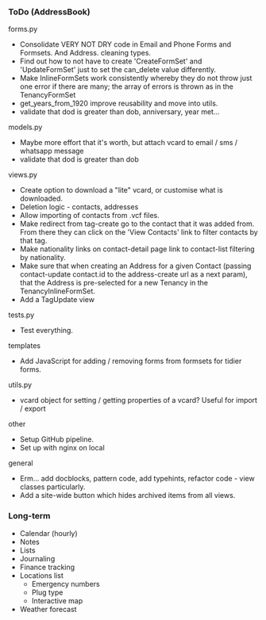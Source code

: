 ### ToDo (AddressBook)

forms.py
- Consolidate VERY NOT DRY code in Email and Phone Forms and Formsets. And Address. cleaning types.
- Find out how to not have to create 'CreateFormSet' and 'UpdateFormSet' just to set the can_delete value differently.
- Make InlineFormSets work consistently whereby they do not throw just one error if there are many; the array of errors is thrown as in the TenancyFormSet
- get_years_from_1920 improve reusability and move into utils.
- validate that dod is greater than dob, anniversary, year met...

models.py
- Maybe more effort that it's worth, but attach vcard to email / sms / whatsapp message
- validate that dod is greater than dob

views.py
- Create option to download a "lite" vcard, or customise what is downloaded.
- Deletion logic - contacts, addresses
- Allow importing of contacts from .vcf files.
- Make redirect from tag-create go to the contact that it was added from. From there they can click on the 'View Contacts' link to filter contacts by that tag.
- Make nationality links on contact-detail page link to contact-list filtering by nationality.
- Make sure that when creating an Address for a given Contact (passing contact-update contact.id to the address-create url as a next param), that the Address is pre-selected for a new Tenancy in the TenancyInlineFormSet.
- Add a TagUpdate view

tests.py
- Test everything.

templates
- Add JavaScript for adding / removing forms from formsets for tidier forms.

utils.py
- vcard object for setting / getting properties of a vcard? Useful for import / export

other
- Setup GitHub pipeline.
- Set up with nginx on local

general
- Erm... add docblocks, pattern code, add typehints, refactor code - view classes particularly.
- Add a site-wide button which hides archived items from all views.


### Long-term

- Calendar (hourly)
- Notes
- Lists
- Journaling
- Finance tracking
- Locations list
  - Emergency numbers
  - Plug type
  - Interactive map
- Weather forecast